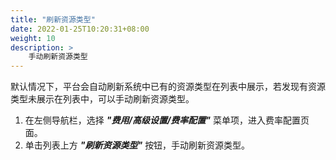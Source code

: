```yaml
---
title: "刷新资源类型"
date: 2022-01-25T10:20:31+08:00
weight: 10
description: >
    手动刷新资源类型
---
```


默认情况下，平台会自动刷新系统中已有的资源类型在列表中展示，若发现有资源类型未展示在列表中，可以手动刷新资源类型。

1. 在左侧导航栏，选择 **_"费用/高级设置/费率配置"_** 菜单项，进入费率配置页面。
2. 单击列表上方 **_"刷新资源类型"_** 按钮，手动刷新资源类型。